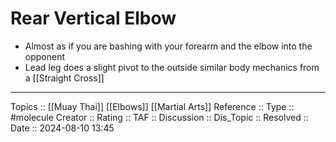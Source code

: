 # Rear Vertical Elbow

- Almost as if you are bashing with your forearm and the elbow into the opponent
- Lead leg does a slight pivot to the outside similar body mechanics from a [[Straight Cross]]
---
Topics ::  [[Muay Thai]] [[Elbows]] [[Martial Arts]]
Reference ::
Type :: #molecule
Creator ::
Rating ::
TAF ::
Discussion ::
Dis_Topic :: 
Resolved ::
Date :: 2024-08-10 13:45
